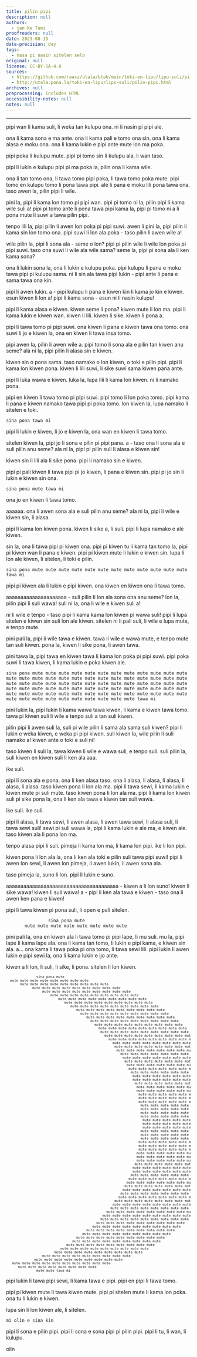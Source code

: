 ```yaml
---
title: pilin pipi
description: null
authors:
  - jan Ke Tami
proofreaders: null
date: 2023-08-15
date-precision: day
tags:
  - nasa pi nasin sitelen selo
original: null
license: CC-BY-SA-4.0
sources:
  - https://github.com/raacz/utala/blob/main/toki-en-lipu/lipu-suli/pilin-pipi.md
  - http://utala.pona.la/toki-en-lipu/lipu-suli/pilin-pipi.html
archives: null
preprocessing: includes HTML
accessibility-notes: null
notes: null
---
```


***

pipi wan li kama suli, li weka tan kulupu ona. ni li nasin pi pipi ale.

ona li kama sona e ma ante. ona li kama pali e tomo ona sin. ona li kama alasa e moku ona. ona li kama lukin e pipi ante mute lon ma poka.

pipi poka li kulupu mute. pipi pi tomo sin li kulupu ala, li wan taso. 

pipi li lukin e kulupu pipi pi ma poka la, pilin ona li kama wile. 

ona li tan tomo ona, li tawa tomo pipi poka, li tawa tomo poka mute. pipi tomo en kulupu tomo li pona tawa pipi. ale li pana e moku lili pona tawa ona. taso awen la, pilin pipi li wile.

pini la, pipi li kama lon tomo pi pipi wan. pipi pi tomo ni la, pilin pipi li kama wile suli a! pipi pi tomo ante li pona tawa pipi kama la, pipi pi tomo ni a li pona mute li suwi a tawa pilin pipi.

tenpo lili la, pipi pilin li awen lon poka pi pipi suwi. awen li pini la, pipi pilin li kama sin lon tomo ona. pipi suwi li lon ala poka - taso pilin li awen wile a!

wile pilin la, pipi li sona ala - seme o lon? pipi pi pilin wile li wile lon poka pi pipi suwi. taso ona suwi li wile ala wile sama? seme la, pipi pi sona ala li ken kama sona? 

ona li lukin sona la, ona li lukin e kulupu poka. pipi kulupu li pana e moku tawa pipi pi kulupu sama. ni li sin ala tawa pipi lukin - pipi ante li pana e sama tawa ona kin.

pipi li awen lukin. a - pipi kulupu li pana e kiwen kin li kama jo kin e kiwen. esun kiwen li lon a! pipi li kama sona - esun ni li nasin kulupu!

pipi li kama alasa e kiwen. kiwen seme li pona? kiwen mute li lon ma. pipi li kama lukin e kiwen wan. kiwen li lili. kiwen li sike. kiwen li pona a. 

pipi li tawa tomo pi pipi suwi. ona kiwen li pana e kiwen tawa ona tomo. ona suwi li jo e kiwen la, ona en kiwen li tawa insa tomo.

pipi awen la, pilin li awen wile a. pipi tomo li sona ala e pilin tan kiwen anu seme? ala ni la, pipi pilin li alasa sin e kiwen.

kiwen sin o pona sama. taso namako o lon kiwen, o toki e pilin pipi. pipi li kama lon kiwen pona. kiwen li lili suwi, li sike suwi sama kiwen pana ante.

pipi li luka wawa e kiwen. luka la, lupa lili li kama lon kiwen. ni li namako pona.

pipi en kiwen li tawa tomo pi pipi suwi. pipi tomo li lon poka tomo. pipi kama li pana e kiwen namako tawa pipi pi poka tomo. lon kiwen la, lupa namako li sitelen e toki.
```
sina pona tawa mi
```
pipi li lukin e kiwen, li jo e kiwen la, ona wan en kiwen li tawa tomo. 

sitelen kiwen la, pipi jo li sona e pilin pi pipi pana. a - taso ona li sona ala e suli pilin anu seme? ala ni la, pipi pi pilin suli li alasa e kiwen sin!

kiwen sin li lili ala li sike pona. pipi li namako sin e kiwen.

pipi pi pali kiwen li tawa pipi pi jo kiwen, li pana e kiwen sin. pipi pi jo sin li lukin e kiwen sin ona.
```
sina pona mute tawa mi
```
ona jo en kiwen li tawa tomo.

aaaaaa. ona li awen sona ala e suli pilin anu seme? ala ni la, pipi li wile e kiwen sin, li alasa.

pipi li kama lon kiwen pona. kiwen li sike a, li suli. pipi li lupa namako e ale kiwen. 

sin la, ona li tawa pipi pi kiwen ona. pipi pi kiwen tu li kama tan tomo la, pipi pi kiwen wan li pana e kiwen. pipi pi kiwen mute li lukin e kiwen sin. lupa li lon ale kiwen, li sitelen, li toki e pilin.
```
sina pona mute mute mute mute mute mute mute mute mute mute mute mute tawa mi
```
pipi pi kiwen ala li lukin e pipi kiwen. ona kiwen en kiwen ona li tawa tomo.

aaaaaaaaaaaaaaaaaaaaa - suli pilin li lon ala sona ona anu seme? lon la, pilin pipi li suli wawa! suli ni la, ona li wile e kiwen suli a! 

ni li wile e tenpo - taso pipi li kama kama lon kiwen pi wawa suli! pipi li lupa sitelen e kiwen sin suli lon ale kiwen. sitelen ni li pali suli, li wile e lupa mute, e tenpo mute. 

pini pali la, pipi li wile tawa e kiwen. tawa li wile e wawa mute, e tenpo mute tan suli kiwen. pona la, kiwen li sike pona, li awen tawa.

pini tawa la, pipi tawa en kiwen tawa li kama lon poka pi pipi suwi. pipi poka suwi li tawa kiwen, li kama lukin e poka kiwen ale.
```
sina pona mute mute mute mute mute mute mute mute mute mute mute mute mute mute mute mute mute mute mute mute mute mute mute mute mute mute mute mute mute mute mute mute mute mute mute mute mute mute mute mute mute mute mute mute mute mute mute mute mute mute mute mute mute mute mute mute mute mute mute mute mute mute mute mute mute mute mute mute mute mute mute mute mute mute mute mute mute mute tawa mi
```
pini lukin la, pipi lukin li kama wawa tawa kiwen, li kama e kiwen tawa tomo. tawa pi kiwen suli li wile e tenpo suli a tan suli kiwen. 

pilin pipi li awen suli la, suli pi wile pilin li sama ala sama suli kiwen? pipi li lukin e weka kiwen, e weka pi pipi kiwen. suli kiwen la, wile pilin li suli namako a! kiwen ante o toki e suli ni!

taso kiwen li suli la, tawa kiwen li wile e wawa suli, e tenpo suli. suli pilin la, suli kiwen en kiwen suli li ken ala aaa.

ike suli.

pipi li sona ala e pona. ona li ken alasa taso. ona li alasa, li alasa, li alasa, li alasa, li alasa. taso kiwen pona li lon ala ma. pipi li tawa sewi, li kama lukin e kiwen mute pi suli mute. taso kiwen pona li lon ala ma. pipi li kama lon kiwen suli pi sike pona la, ona li ken ala tawa e kiwen tan suli wawa.

ike suli. ike suli.

pipi li alasa, li tawa sewi, li awen alasa, li awen tawa sewi, li alasa suli, li tawa sewi suli! sewi pi suli wawa la, pipi li kama lukin e ale ma, e kiwen ale. taso kiwen ala li pona lon ma. 

tenpo alasa pipi li suli. pimeja li kama lon ma, li kama lon pipi. ike li lon pipi. 

kiwen pona li lon ala la, ona li ken ala toki e pilin suli tawa pipi suwi! pipi li awen lon sewi, li awen lon pimeja, li awen lukin, li awen sona ala.

taso pimeja la, suno li lon. pipi li lukin e suno.

aaaaaaaaaaaaaaaaaaaaaaaaaaaaaaaaaaaaaaa - kiwen a li lon suno! kiwen li sike wawa! kiwen li suli wawa! a - pipi li ken ala tawa e kiwen - taso ona li awen ken pana e kiwen!

pipi li tawa kiwen pi pona suli, li open e pali sitelen.
```
	            sina pona mute
	   mute mute mute mute mute mute mute mute 
```
pini pali la, ona en kiwen ala li tawa tomo pi pipi lape, li mu suli. mu la, pipi lape li kama lape ala. ona li kama tan tomo, li lukin e pipi kama, e kiwen sin ala. a... ona kama li tawa poka pi ona tomo, li tawa sewi lili. pipi lukin li awen lukin e pipi sewi la, ona li kama lukin e ijo ante.

kiwen a li lon, li suli, li sike, li pona. sitelen li lon kiwen.
<pre role="img" alt="sitelen ni li kepeken nimi, taso selo ona li sama mun. toki sitelen li sama ni: sina pona mute mute mute tawa mi - taso nimi Mute li mute suli" title="sitelen ni li kepeken nimi, taso selo ona li sama mun. toki sitelen li sama ni: sina pona mute mute mute tawa mi - taso nimi Mute li mute suli" size="1" style="font-family: monospace, monospace;font-size:65%">
               sina pona mute
  mute mute mute mute mute mute mute mute 
       mute mute mute mute mute mute mute mute mute 
             mute mute mute mute mute mute mute mute mute 
                  mute mute mute mute mute mute mute mute mute 
                      mute mute mute mute mute mute mute mute mute 
                          mute mute mute mute mute mute mute mute mute 
                             mute mute mute mute mute mute mute mute mute 
                                mute mute mute mute mute mute mute mute mute 
                                   mute mute mute mute mute mute mute mute mute 
                                     mute mute mute mute mute mute mute mute mute 
                                        mute mute mute mute mute mute mute mute mute 
                                          mute mute mute mute mute mute mute mute mute 
                                            mute mute mute mute mute mute mute mute mute 
                                              mute mute mute mute mute mute mute mute mute 
                                               mute mute mute mute mute mute mute mute mute 
                                                 mute mute mute mute mute mute mute mute mute 
                                                   mute mute mute mute mute mute mute mute mute 
                                                     mute mute mute mute mute mute mute mute mute 
                                                      mute mute mute mute mute mute mute mute mute 
                                                       mute mute mute mute mute mute mute mute mute 
                                                         mute mute mute mute mute mute mute mute mute 
                                                          mute mute mute mute mute mute mute mute mute 
                                                           mute mute mute mute mute mute mute mute mute 
                                                            mute mute mute mute mute mute mute mute mute 
                                                             mute mute mute mute mute mute mute mute mute 
                                                              mute mute mute mute mute mute mute mute mute 
                                                               mute mute mute mute mute mute mute mute mute 
                                                               mute mute mute mute mute mute mute mute mute 
                                                                mute mute mute mute mute mute mute mute mute 
                                                                 mute mute mute mute mute mute mute mute mute 
                                                                 mute mute mute mute mute mute mute mute mute 
                                                                  mute mute mute mute mute mute mute mute mute 
                                                                  mute mute mute mute mute mute mute mute mute 
                                                                  mute mute mute mute mute mute mute mute mute 
                                                                   mute mute mute mute mute mute mute mute mute 
                                                                   mute mute mute mute mute mute mute mute mute 
                                                                   mute mute mute mute mute mute mute mute mute 
                                                                   mute mute mute mute mute mute mute mute mute 
                                                                    mute mute mute mute mute mute mute mute mute 
                                                                    mute mute mute mute mute mute mute mute mute 
                                                                    mute mute mute mute mute mute mute mute mute 
                                                                   mute mute mute mute mute mute mute mute mute  
                                                                   mute mute mute mute mute mute mute mute mute  
                                                                   mute mute mute mute mute mute mute mute mute  
                                                                  mute mute mute mute mute mute mute mute mute   
                                                                  mute mute mute mute mute mute mute mute mute   
                                                                  mute mute mute mute mute mute mute mute mute   
                                                                 mute mute mute mute mute mute mute mute mute   
                                                                 mute mute mute mute mute mute mute mute mute   
                                                                 mute mute mute mute mute mute mute mute mute   
                                                                mute mute mute mute mute mute mute mute mute   
                                                               mute mute mute mute mute mute mute mute mute   
                                                               mute mute mute mute mute mute mute mute mute 
                                                              mute mute mute mute mute mute mute mute mute 
                                                             mute mute mute mute mute mute mute mute mute 
                                                            mute mute mute mute mute mute mute mute mute 
                                                           mute mute mute mute mute mute mute mute mute 
                                                          mute mute mute mute mute mute mute mute mute 
                                                         mute mute mute mute mute mute mute mute mute 
                                                        mute mute mute mute mute mute mute mute mute 
                                                      mute mute mute mute mute mute mute mute mute 
                                                     mute mute mute mute mute mute mute mute mute
                                                    mute mute mute mute mute mute mute mute mute
                                                  mute mute mute mute mute mute mute mute mute
                                                mute mute mute mute mute mute mute mute mute
                                               mute mute mute mute mute mute mute mute mute
                                             mute mute mute mute mute mute mute mute mute
                                           mute mute mute mute mute mute mute mute mute
                                        mute mute mute mute mute mute mute mute mute
                                      mute mute mute mute mute mute mute mute mute
                                   mute mute mute mute mute mute mute mute mute
                                 mute mute mute mute mute mute mute mute mute
                              mute mute mute mute mute mute mute mute mute
                           mute mute mute mute mute mute mute mute mute
                        mute mute mute mute mute mute mute mute mute
                  mute mute mute mute mute mute mute mute mute
              mute mute mute mute mute mute mute mute mute
   mute mute mute mute mute mute mute mute mute mute
      mute mute mute mute mute mute mute mute
               mute mute tawa mi
</pre>
pipi lukin li tawa pipi sewi, li kama tawa e pipi. pipi en pipi li tawa tomo.

pipi pi kiwen mute li tawa kiwen mute. pipi pi sitelen mute li kama lon poka. ona tu li lukin e kiwen. 

lupa sin li lon kiwen ale, li sitelen.
```
mi olin e sina kin
```
pipi li sona e pilin pipi. pipi li sona e sona pipi pi pilin pipi. pipi li tu, li wan, li kulupu.

olin